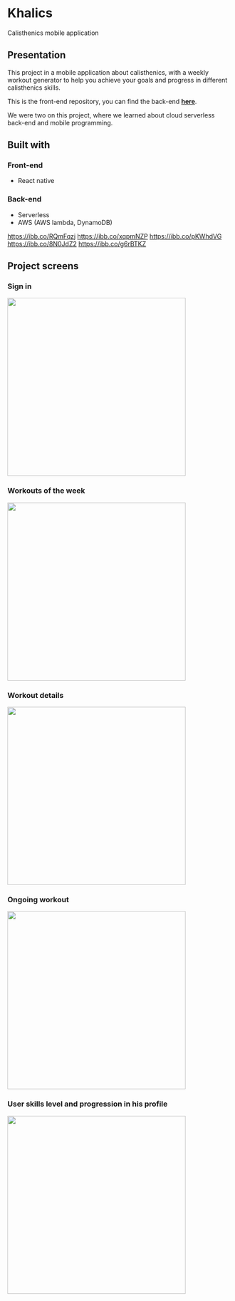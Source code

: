 # Khalics
Calisthenics mobile application

## Presentation

This project in a mobile application about calisthenics, with a weekly workout generator
to help you achieve your goals and progress in different calisthenics skills.

This is the front-end repository, you can find the back-end **[here](https://github.com/adubedat/khalics-back)**.

We were two on this project, where we learned about cloud serverless back-end and mobile programming.

## Built with

### Front-end

* React native

### Back-end

* Serverless
* AWS (AWS lambda, DynamoDB)

https://ibb.co/RQmFqzj
https://ibb.co/xqpmNZP
https://ibb.co/pKWhdVG
https://ibb.co/8N0JdZ2
https://ibb.co/g6rBTKZ

## Project screens
### Sign in
<img src="https://i.ibb.co/BwfSZM2/Screenshot-2021-03-03-11-35-11-340-host-exp-exponent.jpg" width="400" />

### Workouts of the week
<img src="https://i.ibb.co/FmK90TJ/Screenshot-2021-03-03-11-31-55-978-host-exp-exponent.jpg" width="400" />

### Workout details
<img src="https://i.ibb.co/wQJc4G3/Screenshot-2021-03-03-11-32-10-821-host-exp-exponent.jpg" width="400" />

### Ongoing workout
<img src="https://i.ibb.co/wh9Jft3/Screenshot-2021-03-03-11-33-36-240-host-exp-exponent.jpg" width="400" />

### User skills level and progression in his profile
<img src="https://i.ibb.co/qmfSvkJ/Screenshot-2021-03-03-11-31-47-068-host-exp-exponent.jpg" width="400" />

